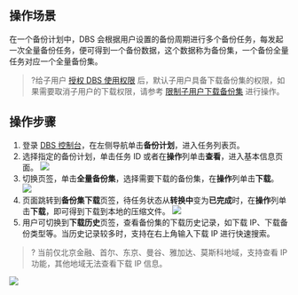 
## 操作场景
在一个备份计划中，DBS 会根据用户设置的备份周期进行多个备份任务，每发起一次全量备份任务，便可得到一个备份数据，这个数据称为备份集，一个备份全量任务对应一个全量备份集。
>?给子用户 [授权 DBS 使用权限](https://cloud.tencent.com/document/product/1513/64037) 后，默认子用户具备下载备份集的权限，如果需要取消子用户的下载权限，请参考 [限制子用户下载备份集](https://cloud.tencent.com/document/product/1513/74224) 进行操作。

## 操作步骤
1. 登录 [DBS 控制台](https://console.cloud.tencent.com/dbs)，在左侧导航单击**备份计划**，进入任务列表页。
2. 选择指定的备份计划，单击任务 ID 或者在**操作**列单击**查看**，进入基本信息页面。
![](https://qcloudimg.tencent-cloud.cn/raw/c2712383ab008d638ac91765d19b1e1a.png)
3. 切换页签，单击**全量备份集**，选择需要下载的备份集，在**操作**列单击**下载**。
![](https://qcloudimg.tencent-cloud.cn/raw/1b12b752b99c8e8cd2fa4e85e1f149ed.png)
4. 页面跳转到**备份集下载**页签，待任务状态从**转换中**变为**已完成**时，在**操作**列单击**下载**，即可得到下载到本地的压缩文件。
![](https://qcloudimg.tencent-cloud.cn/raw/43b4f37a8537c851861b591ca0171604.png)
5. 用户可切换到**下载历史**页签，查看备份集的下载历史记录，如下载 IP、下载备份类型等。当历史记录较多时，支持在右上角输入下载 IP 进行快速搜索。
>? 当前仅北京金融、首尔、东京、曼谷、雅加达、莫斯科地域，支持查看 IP 功能，其他地域无法查看下载 IP 信息。
>
![](https://qcloudimg.tencent-cloud.cn/raw/ef1a949a8098d3d3e06e710b44ab11fb.png)


